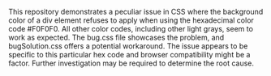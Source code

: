This repository demonstrates a peculiar issue in CSS where the background color of a div element refuses to apply when using the hexadecimal color code #F0F0F0.  All other color codes, including other light grays, seem to work as expected. The bug.css file showcases the problem, and bugSolution.css offers a potential workaround.  The issue appears to be specific to this particular hex code and browser compatibility might be a factor. Further investigation may be required to determine the root cause.
